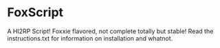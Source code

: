 FoxScript
=========

A Hl2RP Script! Foxxie flavored, not complete totally but stable! Read the instructions.txt for information on
installation and whatnot.
